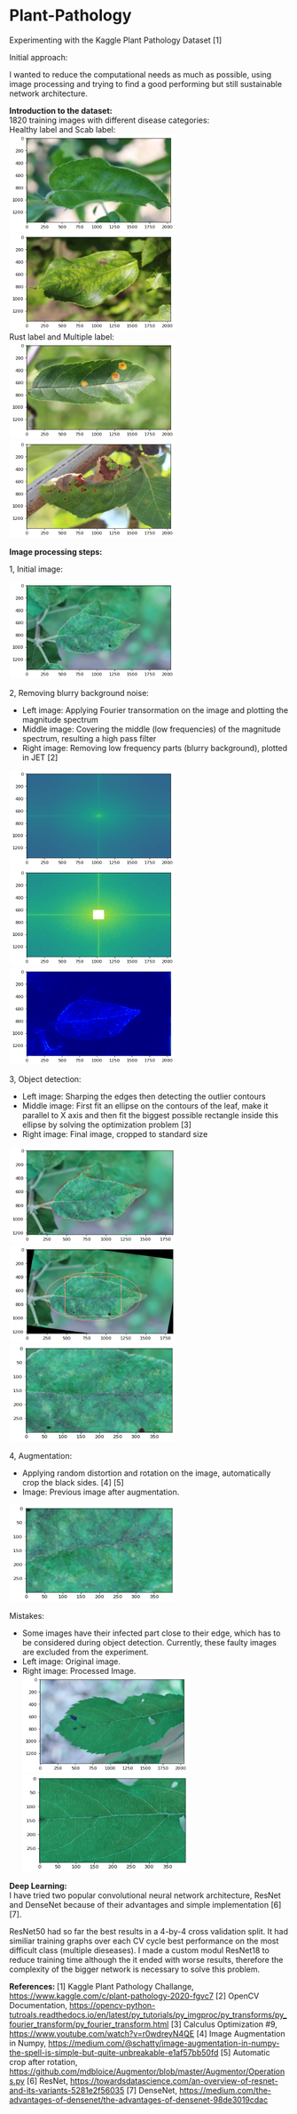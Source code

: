 # Plant-Pathology
Experimenting with the Kaggle Plant Pathology Dataset [1]

Initial approach: <br />

  I wanted to reduce the computational needs as much as possible, using image processing and trying to 
  find a good performing but still sustainable network architecture.
  
<strong> Introduction to the dataset: </strong> <br />
1820 training images with different disease categories: <br />
          Healthy label and Scab label: <br />
 <img src="/demo/healthy.png" alt="description" height="175" width="300" /> <img src="/demo/scab.png" alt="description" height="175" width="300" />   <br />
           Rust label and Multiple label: <br />
 <img src="/demo/rust.png" alt="description" height="175" width="300" /> <img src="/demo/multiple.png" alt="description" height="175" width="300" />   <br />

<strong> Image processing steps: </strong> 

  1, Initial image:
  
 <img src="/demo/0orig.png" alt="description" height="175" width="300" />   
 
  2, Removing blurry background noise:
  - Left image: Applying Fourier transormation on the image and plotting the magnitude spectrum <br />
  - Middle image: Covering the middle (low frequencies) of the magnitude spectrum, resulting a high pass filter <br />
  - Right image: Removing low frequency parts (blurry background), plotted in JET [2] <br />
 
 <img src="/demo/1mag_orig.png" alt="description" height="175" width="300" /> <img src="/demo/2mag_cube.png" alt="description" height="175" width="300" /> <img src="/demo/3rem.png" alt="description" height="175" width="300" />
 
 3, Object detection:
 - Left image: Sharping the edges then detecting the outlier contours <br />
 - Middle image: First fit an ellipse on the contours of the leaf, make it parallel to X axis and then fit the biggest possible rectangle inside this ellipse by solving the optimization problem [3] <br />
 - Right image: Final image, cropped to standard size <br />
 
  <img src="/demo/4cont.png" alt="description" height="175" width="300" /> <img src="/demo/5fitellipse4.png" alt="description" height="175" width="300" /> <img src="/demo/6compr.png" alt="description" height="175" width="300" />
  
4, Augmentation: 
- Applying random distortion and rotation on the image, automatically crop the black sides. [4] [5] <br />
- Image: Previous image after augmentation. <br />
 <img src="/demo/7augmentation.png" alt="description" height="175" width="300" />
 
Mistakes: 
- Some images have their infected part close to their edge, which has to be considered during object detection. Currently, these faulty images are excluded from the experiment.
 - Left image: Original image. <br />
 - Right image: Processed Image. <br />
<img src="/demo/8mistake2.png" alt="description" height="175" width="300" /> <img src="/demo/8mistake.png" alt="description" height="175" width="300" /> 

<strong> Deep Learning: </strong> <br />
I have tried two popular convolutional neural network architecture, ResNet and DenseNet because of their advantages and simple implementation [6][7].

ResNet50 had so far the best results in a 4-by-4 cross validation split. It had similiar training graphs over each CV cycle best performance on the most difficult class (multiple dieseases).
I made a custom modul ResNet18 to reduce training time although the it ended with worse results, therefore the complexity of the bigger network is necessary to solve this problem.


 
 <strong> References: </strong> 
 [1] Kaggle Plant Pathology Challange, https://www.kaggle.com/c/plant-pathology-2020-fgvc7
 [2] OpenCV Documentation, https://opencv-python-tutroals.readthedocs.io/en/latest/py_tutorials/py_imgproc/py_transforms/py_fourier_transform/py_fourier_transform.html
 [3] Calculus Optimization #9, https://www.youtube.com/watch?v=r0wdreyN4QE
 [4] Image Augmentation in Numpy, https://medium.com/@schatty/image-augmentation-in-numpy-the-spell-is-simple-but-quite-unbreakable-e1af57bb50fd
 [5] Automatic crop after rotation, https://github.com/mdbloice/Augmentor/blob/master/Augmentor/Operations.py 
 [6] ResNet, https://towardsdatascience.com/an-overview-of-resnet-and-its-variants-5281e2f56035
 [7] DenseNet, https://medium.com/the-advantages-of-densenet/the-advantages-of-densenet-98de3019cdac
 
 
